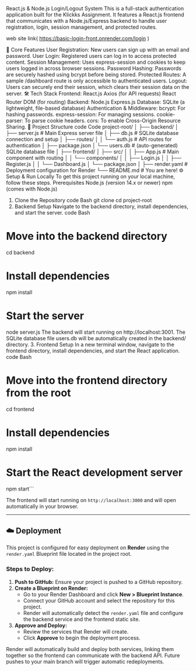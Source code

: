 React.js & Node.js Login/Logout System
This is a full-stack authentication application built for the Klickks Assignment. It features a React.js frontend that communicates with a Node.js/Express backend to handle user registration, login, session management, and protected routes.

web site link( https://basic-login-front.onrender.com/login )

🚀 Core Features
User Registration: New users can sign up with an email and password.
User Login: Registered users can log in to access protected content.
Session Management: Uses express-session and cookies to keep users logged in across browser sessions.
Password Hashing: Passwords are securely hashed using bcrypt before being stored.
Protected Routes: A sample /dashboard route is only accessible to authenticated users.
Logout: Users can securely end their session, which clears their session data on the server.
🛠 Tech Stack
Frontend:
React.js
Axios (for API requests)
React Router DOM (for routing)
Backend:
Node.js
Express.js
Database:
SQLite (a lightweight, file-based database)
Authentication & Middleware:
bcrypt: For hashing passwords.
express-session: For managing sessions.
cookie-parser: To parse cookie headers.
cors: To enable Cross-Origin Resource Sharing.
📂 Project Structure
code
Code
project-root/
│
├── backend/
│   ├── server.js         # Main Express server file
│   ├── db.js             # SQLite database connection and setup
│   ├── routes/
│   │   └── auth.js       # API routes for authentication
│   ├── package.json
│   └── users.db          # (auto-generated) SQLite database file
│
├── frontend/
│   ├── src/
│   │   ├── App.js        # Main component with routing
│   │   └── components/
│   │       ├── Login.js
│   │       ├── Register.js
│   │       └── Dashboard.js
│   └── package.json
│
├── render.yaml           # Deployment configuration for Render
└── README.md             # You are here!
⚙️ Setup & Run Locally
To get this project running on your local machine, follow these steps.
Prerequisites
Node.js (version 14.x or newer)
npm (comes with Node.js)
1. Clone the Repository
code
Bash
git clone <your-repository-url>
cd project-root
2. Backend Setup
Navigate to the backend directory, install dependencies, and start the server.
code
Bash
# Move into the backend directory
cd backend

# Install dependencies
npm install

# Start the server
node server.js
The backend will start running on http://localhost:3001. The SQLite database file users.db will be automatically created in the backend/ directory.
3. Frontend Setup
In a new terminal window, navigate to the frontend directory, install dependencies, and start the React application.
code
Bash
# Move into the frontend directory from the root
cd frontend

# Install dependencies
npm install

# Start the React development server
npm start```

The frontend will start running on `http://localhost:3000` and will open automatically in your browser.

---

## ☁️ Deployment

This project is configured for easy deployment on **Render** using the `render.yaml` Blueprint file located in the project root.

### Steps to Deploy:

1.  **Push to GitHub:** Ensure your project is pushed to a GitHub repository.
2.  **Create a Blueprint on Render:**
    -   Go to your Render Dashboard and click **New > Blueprint Instance**.
    -   Connect your GitHub account and select the repository for this project.
    -   Render will automatically detect the `render.yaml` file and configure the backend service and the frontend static site.
3.  **Approve and Deploy:**
    -   Review the services that Render will create.
    -   Click **Approve** to begin the deployment process.

Render will automatically build and deploy both services, linking them together so the frontend can communicate with the backend API. Future pushes to your main branch will trigger automatic redeployments.

